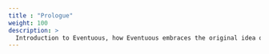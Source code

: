 ```yaml
---
title : "Prologue"
weight: 100
description: >
  Introduction to Eventuous, how Eventuous embraces the original idea of Event Sourcing as formulated by Greg Young. 
---
```

